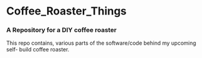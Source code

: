 # Coffee_Roaster_Things
### A Repository for a DIY coffee roaster

This repo contains, various parts of the software/code behind my upcoming self-
build coffee roaster.
